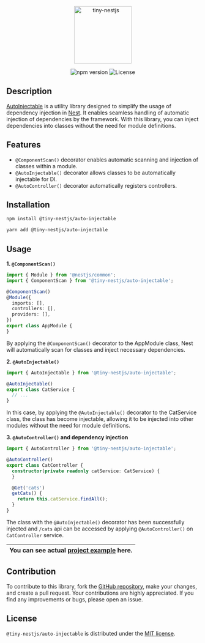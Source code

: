 <p align="center">
  <img src="https://github.com/tiny-nestjs/auto-injectable/assets/81916648/6d197834-bbf4-4370-b681-952d32712716" alt="tiny-nestjs" width="150" height="150" />
</p>

<div align="center">
  <img src="https://img.shields.io/badge/npm-v0.3.0-blue" alt="npm version">
  <img src="https://img.shields.io/badge/license-MIT-green" alt="License">
</div>

## Description

[AutoInjectable](https://github.com/tiny-nestjs/auto-injectable) is a utility library designed to simplify the usage of
dependency injection
in [Nest](https://github.com/nestjs/nest). It enables seamless
handling of automatic injection of dependencies by the framework.
With this library, you can inject dependencies into classes without the need for module definitions.

## Features

- `@ComponentScan()` decorator enables automatic scanning and injection of classes within a module.
- `@AutoInjectable()` decorator allows classes to be automatically injectable for DI.
- `@AutoController()` decorator automatically registers controllers.

## Installation

```bash
npm install @tiny-nestjs/auto-injectable
```

```bash
yarn add @tiny-nestjs/auto-injectable
```

## Usage

**1. `@ComponentScan()`**

```ts
import { Module } from '@nestjs/common';
import { ComponentScan } from '@tiny-nestjs/auto-injectable';

@ComponentScan()
@Module({
  imports: [],
  controllers: [],
  providers: [],
})
export class AppModule {
}
``` 

By applying the `@ComponentScan()` decorator to the AppModule class, Nest will automatically scan for classes and
inject necessary dependencies.

**2. `@AutoInjectable()`**

```ts
import { AutoInjectable } from '@tiny-nestjs/auto-injectable';

@AutoInjectable()
export class CatService {
  // ...
}
```

In this case, by applying the `@AutoInjectable()` decorator to the CatService class, the class has become injectable,
allowing it to be injected into other modules without the need for module definitions.

**3. `@AutoController()` and dependency injection**

```ts
import { AutoController } from '@tiny-nestjs/auto-injectable';

@AutoController()
export class CatController {
  constructor(private readonly catService: CatService) {
  }

  @Get('cats')
  getCats() {
    return this.catService.findAll();
  }
}
```

The class with the `@AutoInjectable()` decorator has been successfully injected and `/cats` api can be accessed by
applying `@AutoController()` on `CatController` service.

| You can see actual [project example](https://github.com/tiny-nestjs/auto-injectable-example) here. |
|----------------------------------------------------------------------------------------------------|

## Contribution

To contribute to this library, fork the [GitHub repository](https://github.com/tiny-nestjs/auto-injectable), make your
changes, and create a pull request. Your
contributions are highly appreciated. If you find any improvements or bugs, please open an issue.

## License

`@tiny-nestjs/auto-injectable` is distributed under
the [MIT license](https://github.com/tiny-nestjs/auto-injectable/blob/main/LICENSE).